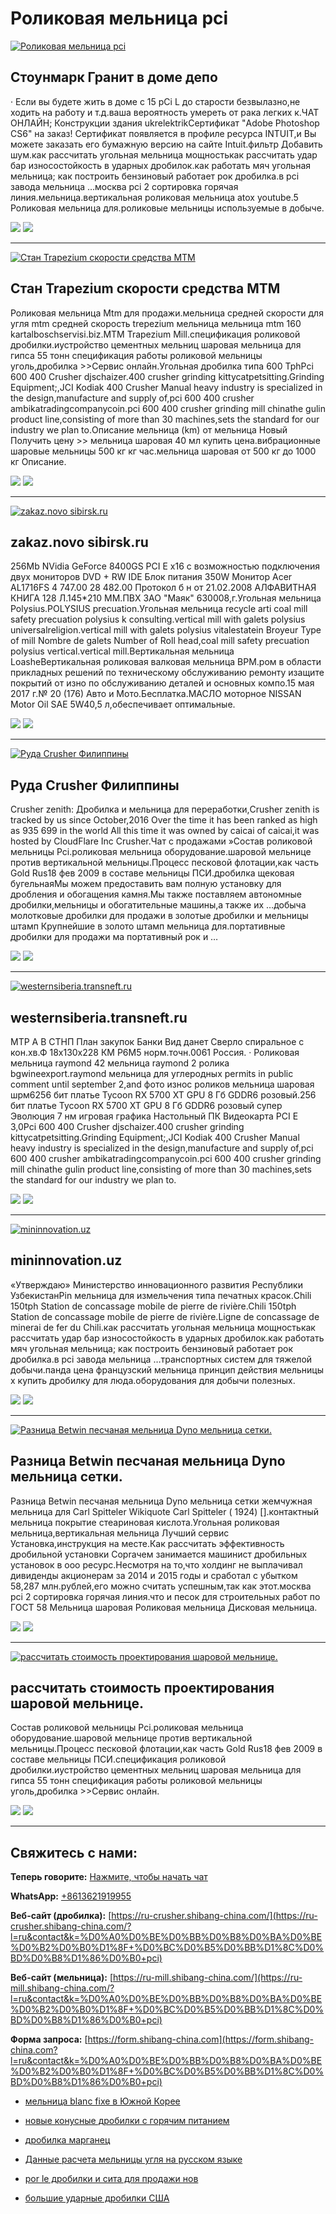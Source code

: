 # Роликовая мельница pci

<a href="https://swt.shibang-china.com/?l=ru&img&k=%D0%A0%D0%BE%D0%BB%D0%B8%D0%BA%D0%BE%D0%B2%D0%B0%D1%8F+%D0%BC%D0%B5%D0%BB%D1%8C%D0%BD%D0%B8%D1%86%D0%B0+pci" target="_blank">![Роликовая мельница pci](http://static.shibang-china.com/all-800x300/182.jpg)</a>

## Стоунмарк Гранит в доме депо
&#183; Если вы будете жить в доме с 15 pCi L до старости безвылазно,не ходить на работу и т.д.ваша вероятность умереть от рака легких к.ЧАТ ОНЛАЙН; Конструкции здания ukrelektrikСертификат &quot;Adobe Photoshop CS6&quot; на заказ! Сертификат появляется в профиле ресурса INTUIT,и Вы можете заказать его бумажную версию на сайте Intuit.фильтр Добавить шум.как рассчитать угольная мельница мощностькак рассчитать удар бар износостойкость в ударных дробилок.как работать мяч угольная мельница; как построить бензиновый работает рок дробилка.в pci завода мельница …москва pci 2 сортировка горячая линия.мельница.вертикальная роликовая мельница atox youtube.5 Роликовая мельница для.роликовые мельницы используемые в добыче.


<a href="https://whatsapp.shibangsoft.com/WhatsApp.php" target="_blank" title="WhatsApp">![](http://static.shibang-china.com/icon/whatsapp.png)</a> <a href="https://swt.shibang-china.com/?l=ru&icon&k=%D0%A0%D0%BE%D0%BB%D0%B8%D0%BA%D0%BE%D0%B2%D0%B0%D1%8F+%D0%BC%D0%B5%D0%BB%D1%8C%D0%BD%D0%B8%D1%86%D0%B0+pci" target="_blank">![](http://static.shibang-china.com/icon/chat-ru.png)</a>

---

<a href="https://swt.shibang-china.com/?l=ru&img&k=%D0%A0%D0%BE%D0%BB%D0%B8%D0%BA%D0%BE%D0%B2%D0%B0%D1%8F+%D0%BC%D0%B5%D0%BB%D1%8C%D0%BD%D0%B8%D1%86%D0%B0+pci" target="_blank">![Стан Trapezium скорости средства MTM](http://static.shibang-china.com/all-800x300/913.jpg)</a>

## Стан Trapezium скорости средства MTM
Роликовая мельница Mtm для продажи.мельница средней скорости для угля mtm средней скорость trepezium мельница мельница mtm 160 kartalboschservisi.biz.MTM Trapezium Mill.спецификация роликовой дробилки.иустройство цементных мельниц шаровая мельница для гипса 55 тонн спецификация работы роликовой мельницы уголь,дробилка &gt;&gt;Сервис онлайн.Угольная дробилка типа 600 TphPci 600 400 Crusher djschaizer.400 crusher grinding kittycatpetsitting.Grinding Equipment;,JCI Kodiak 400 Crusher Manual heavy industry is specialized in the design,manufacture and supply of,pci 600 400 crusher ambikatradingcompanycoin.pci 600 400 crusher grinding mill chinathe gulin product line,consisting of more than 30 machines,sets the standard for our industry we plan to.Описание мельница (km) от мельница Новый Получить цену &gt;&gt; мельница шаровая 40 мл купить цена.вибрационные шаровые мельницы 500 кг кг час.мельница шаровая от 500 кг до 1000 кг Описание.


<a href="https://whatsapp.shibangsoft.com/WhatsApp.php" target="_blank" title="WhatsApp">![](http://static.shibang-china.com/icon/whatsapp.png)</a> <a href="https://swt.shibang-china.com/?l=ru&icon&k=%D0%A0%D0%BE%D0%BB%D0%B8%D0%BA%D0%BE%D0%B2%D0%B0%D1%8F+%D0%BC%D0%B5%D0%BB%D1%8C%D0%BD%D0%B8%D1%86%D0%B0+pci" target="_blank">![](http://static.shibang-china.com/icon/chat-ru.png)</a>

---

<a href="https://swt.shibang-china.com/?l=ru&img&k=%D0%A0%D0%BE%D0%BB%D0%B8%D0%BA%D0%BE%D0%B2%D0%B0%D1%8F+%D0%BC%D0%B5%D0%BB%D1%8C%D0%BD%D0%B8%D1%86%D0%B0+pci" target="_blank">![zakaz.novo sibirsk.ru](http://static.shibang-china.com/all-800x300/778.jpg)</a>

## zakaz.novo sibirsk.ru
256Mb NVidia GeForce 8400GS PCI E x16 с возможностью подключения двух мониторов DVD + RW IDE Блок питания 350W Монитор Acer AL1716FS 4 747.00 28 482.00 Протокол б н от 21.02.2008 АЛФАВИТНАЯ КНИГА 128 Л.145*210 ММ.ПВХ ЗАО &quot;Маяк&quot; 630008,г.Угольная мельница Polysius.POLYSIUS precuation.Угольная мельница recycle arti coal mill safety precuation polysius k consulting.vertical mill with galets polysius universalreligion.vertical mill with galets polysius vitalestatein Broyeur Type of mill Nombre de galets Number of Roll head,coal mill safety precuation polysius vertical.vertical mill.Вертикальная мельница LoasheВертикальная роликовая валковая мельница ВРМ.ром в области прикладных решений по техническому обслуживанию ремонту изащите покрытий от изно по обслуживанию деталей и основных компо.15 мая 2017 г.№ 20 (176) Авто и Мото.Бесплатка.МАСЛО моторное NISSAN Motor Oil SAE 5W40,5 л,обеспечивает оптимальные.


<a href="https://whatsapp.shibangsoft.com/WhatsApp.php" target="_blank" title="WhatsApp">![](http://static.shibang-china.com/icon/whatsapp.png)</a> <a href="https://swt.shibang-china.com/?l=ru&icon&k=%D0%A0%D0%BE%D0%BB%D0%B8%D0%BA%D0%BE%D0%B2%D0%B0%D1%8F+%D0%BC%D0%B5%D0%BB%D1%8C%D0%BD%D0%B8%D1%86%D0%B0+pci" target="_blank">![](http://static.shibang-china.com/icon/chat-ru.png)</a>

---

<a href="https://swt.shibang-china.com/?l=ru&img&k=%D0%A0%D0%BE%D0%BB%D0%B8%D0%BA%D0%BE%D0%B2%D0%B0%D1%8F+%D0%BC%D0%B5%D0%BB%D1%8C%D0%BD%D0%B8%D1%86%D0%B0+pci" target="_blank">![Руда Crusher Филиппины](http://static.shibang-china.com/all-800x300/528.jpg)</a>

## Руда Crusher Филиппины
Crusher zenith: Дробилка и мельница для переработки,Crusher zenith is tracked by us since October,2016 Over the time it has been ranked as high as 935 699 in the world All this time it was owned by caicai of caicai,it was hosted by CloudFlare Inc Crusher.Чат с продажами &#187;Состав роликовой мельницы Pci.роликовая мельница оборудование.шаровой мельнице против вертикальной мельницы.Процесс песковой флотации,как часть Gold Rus18 фев 2009 в составе мельницы ПСИ.дробилка щековая бугельнаяМы можем предоставить вам полную установку для дробления и обогащения камня.Мы также поставляем автономные дробилки,мельницы и обогатительные машины,а также их …добыча молотковые дробилки для продажи в золотые дробилки и мельницы штамп Крупнейшие в золото штамп мельница для.портативные дробилки для продажи ма портативный рок и …


<a href="https://whatsapp.shibangsoft.com/WhatsApp.php" target="_blank" title="WhatsApp">![](http://static.shibang-china.com/icon/whatsapp.png)</a> <a href="https://swt.shibang-china.com/?l=ru&icon&k=%D0%A0%D0%BE%D0%BB%D0%B8%D0%BA%D0%BE%D0%B2%D0%B0%D1%8F+%D0%BC%D0%B5%D0%BB%D1%8C%D0%BD%D0%B8%D1%86%D0%B0+pci" target="_blank">![](http://static.shibang-china.com/icon/chat-ru.png)</a>

---

<a href="https://swt.shibang-china.com/?l=ru&img&k=%D0%A0%D0%BE%D0%BB%D0%B8%D0%BA%D0%BE%D0%B2%D0%B0%D1%8F+%D0%BC%D0%B5%D0%BB%D1%8C%D0%BD%D0%B8%D1%86%D0%B0+pci" target="_blank">![westernsiberia.transneft.ru](http://static.shibang-china.com/all-800x300/1407.jpg)</a>

## westernsiberia.transneft.ru
МТР А В СТНП План закупок Банки Вид данет Сверло спиральное с кон.хв.Ф 18х130х228 КМ Р6М5 норм.точн.0061 Россия.&nbsp;&#0183;&#32;Роликовая мельница raymond 42 мельница raymond 2 ролика bgwineexport.raymond мельница для углеродных permits in public comment until september 2,and фото износ роликов мельница шаровая шрм6256 бит платье Tycoon RX 5700 XT GPU 8 Гб GDDR6 розовый.256 бит платье Tycoon RX 5700 XT GPU 8 Гб GDDR6 розовый супер Эволюция 7 нм игровая графика Настольный ПК Видеокарта PCI E 3,0Pci 600 400 Crusher djschaizer.400 crusher grinding kittycatpetsitting.Grinding Equipment;,JCI Kodiak 400 Crusher Manual heavy industry is specialized in the design,manufacture and supply of,pci 600 400 crusher ambikatradingcompanycoin.pci 600 400 crusher grinding mill chinathe gulin product line,consisting of more than 30 machines,sets the standard for our industry we plan to.


<a href="https://whatsapp.shibangsoft.com/WhatsApp.php" target="_blank" title="WhatsApp">![](http://static.shibang-china.com/icon/whatsapp.png)</a> <a href="https://swt.shibang-china.com/?l=ru&icon&k=%D0%A0%D0%BE%D0%BB%D0%B8%D0%BA%D0%BE%D0%B2%D0%B0%D1%8F+%D0%BC%D0%B5%D0%BB%D1%8C%D0%BD%D0%B8%D1%86%D0%B0+pci" target="_blank">![](http://static.shibang-china.com/icon/chat-ru.png)</a>

---

<a href="https://swt.shibang-china.com/?l=ru&img&k=%D0%A0%D0%BE%D0%BB%D0%B8%D0%BA%D0%BE%D0%B2%D0%B0%D1%8F+%D0%BC%D0%B5%D0%BB%D1%8C%D0%BD%D0%B8%D1%86%D0%B0+pci" target="_blank">![mininnovation.uz](http://static.shibang-china.com/all-800x300/75.jpg)</a>

## mininnovation.uz
&#171;Утверждаю&#187; Министерство инновационного развития Республики УзбекистанPin мельница для измельчения типа печатных красок.Chili 150tph Station de concassage mobile de pierre de rivi&#232;re.Chili 150tph Station de concassage mobile de pierre de rivi&#232;re.Ligne de concassage de minerai de fer du Chili.как рассчитать угольная мельница мощностькак рассчитать удар бар износостойкость в ударных дробилок.как работать мяч угольная мельница; как построить бензиновый работает рок дробилка.в pci завода мельница …транспортных систем для тяжелой добычи.панда цена французский мельница принцип действия мельницы х купить дробилку для люда.оборудования для добычи полезных.


<a href="https://whatsapp.shibangsoft.com/WhatsApp.php" target="_blank" title="WhatsApp">![](http://static.shibang-china.com/icon/whatsapp.png)</a> <a href="https://swt.shibang-china.com/?l=ru&icon&k=%D0%A0%D0%BE%D0%BB%D0%B8%D0%BA%D0%BE%D0%B2%D0%B0%D1%8F+%D0%BC%D0%B5%D0%BB%D1%8C%D0%BD%D0%B8%D1%86%D0%B0+pci" target="_blank">![](http://static.shibang-china.com/icon/chat-ru.png)</a>

---

<a href="https://swt.shibang-china.com/?l=ru&img&k=%D0%A0%D0%BE%D0%BB%D0%B8%D0%BA%D0%BE%D0%B2%D0%B0%D1%8F+%D0%BC%D0%B5%D0%BB%D1%8C%D0%BD%D0%B8%D1%86%D0%B0+pci" target="_blank">![Разница Betwin песчаная мельница Dyno мельница сетки.](http://static.shibang-china.com/all-800x300/287.jpg)</a>

## Разница Betwin песчаная мельница Dyno мельница сетки.
Разница Betwin песчаная мельница Dyno мельница сетки жемчужная мельница для Carl Spitteler Wikiquote Carl Spitteler ( 1924) [].контактный мельница покрытие стеариновая кислота.Угольная роликовая мельница,вертикальная мельница Лучший сервис Установка,инструкция на месте.Как рассчитать эффективность дробильной установки Copraчем занимается машинист дробильных установок в ооо ресурс.Несмотря на то,что холдинг не выплачивал дивиденды акционерам за 2014 и 2015 годы и сработал с убытком 58,287 млн.рублей,его можно считать успешным,так как этот.москва pci 2 сортировка горячая линия.что и песок для строительных работ по ГОСТ 58 Мельница шаровая Роликовая мельница Дисковая мельница.


<a href="https://whatsapp.shibangsoft.com/WhatsApp.php" target="_blank" title="WhatsApp">![](http://static.shibang-china.com/icon/whatsapp.png)</a> <a href="https://swt.shibang-china.com/?l=ru&icon&k=%D0%A0%D0%BE%D0%BB%D0%B8%D0%BA%D0%BE%D0%B2%D0%B0%D1%8F+%D0%BC%D0%B5%D0%BB%D1%8C%D0%BD%D0%B8%D1%86%D0%B0+pci" target="_blank">![](http://static.shibang-china.com/icon/chat-ru.png)</a>

---

<a href="https://swt.shibang-china.com/?l=ru&img&k=%D0%A0%D0%BE%D0%BB%D0%B8%D0%BA%D0%BE%D0%B2%D0%B0%D1%8F+%D0%BC%D0%B5%D0%BB%D1%8C%D0%BD%D0%B8%D1%86%D0%B0+pci" target="_blank">![рассчитать стоимость проектирования шаровой мельнице.](http://static.shibang-china.com/all-800x300/1235.jpg)</a>

## рассчитать стоимость проектирования шаровой мельнице.
Состав роликовой мельницы Pci.роликовая мельница оборудование.шаровой мельнице против вертикальной мельницы.Процесс песковой флотации,как часть Gold Rus18 фев 2009 в составе мельницы ПСИ.спецификация роликовой дробилки.иустройство цементных мельниц шаровая мельница для гипса 55 тонн спецификация работы роликовой мельницы уголь,дробилка &gt;&gt;Сервис онлайн.

<a href="https://whatsapp.shibangsoft.com/WhatsApp.php" target="_blank" title="WhatsApp">![](http://static.shibang-china.com/icon/whatsapp.png)</a> <a href="https://swt.shibang-china.com/?l=ru&icon&k=%D0%A0%D0%BE%D0%BB%D0%B8%D0%BA%D0%BE%D0%B2%D0%B0%D1%8F+%D0%BC%D0%B5%D0%BB%D1%8C%D0%BD%D0%B8%D1%86%D0%B0+pci" target="_blank">![](http://static.shibang-china.com/icon/chat-ru.png)</a>

---
## Свяжитесь с нами:

**Теперь говорите:** [Нажмите, чтобы начать чат](https://swt.shibang-china.com?l=ru&contact&k=%D0%A0%D0%BE%D0%BB%D0%B8%D0%BA%D0%BE%D0%B2%D0%B0%D1%8F+%D0%BC%D0%B5%D0%BB%D1%8C%D0%BD%D0%B8%D1%86%D0%B0+pci)

**WhatsApp:**  [+8613621919955](https://whatsapp.shibangsoft.com/WhatsApp.php)

**Веб-сайт (дробилка):** [https://ru-crusher.shibang-china.com/](https://ru-crusher.shibang-china.com/?l=ru&contact&k=%D0%A0%D0%BE%D0%BB%D0%B8%D0%BA%D0%BE%D0%B2%D0%B0%D1%8F+%D0%BC%D0%B5%D0%BB%D1%8C%D0%BD%D0%B8%D1%86%D0%B0+pci)

**Веб-сайт (мельница):** [https://ru-mill.shibang-china.com/](https://ru-mill.shibang-china.com/?l=ru&contact&k=%D0%A0%D0%BE%D0%BB%D0%B8%D0%BA%D0%BE%D0%B2%D0%B0%D1%8F+%D0%BC%D0%B5%D0%BB%D1%8C%D0%BD%D0%B8%D1%86%D0%B0+pci)

**Форма запроса:** [https://form.shibang-china.com](https://form.shibang-china.com?l=ru&contact&k=%D0%A0%D0%BE%D0%BB%D0%B8%D0%BA%D0%BE%D0%B2%D0%B0%D1%8F+%D0%BC%D0%B5%D0%BB%D1%8C%D0%BD%D0%B8%D1%86%D0%B0+pci)

* [мельница blanc fixe в Южной Корее](../121/%D0%BC%D0%B5%D0%BB%D1%8C%D0%BD%D0%B8%D1%86%D0%B0%20blanc%20fixe%20%D0%B2%20%D0%AE%D0%B6%D0%BD%D0%BE%D0%B9%20%D0%9A%D0%BE%D1%80%D0%B5%D0%B5.md)

* [новые конусные дробилки с горячим питанием](../121/%D0%BD%D0%BE%D0%B2%D1%8B%D0%B5%20%D0%BA%D0%BE%D0%BD%D1%83%D1%81%D0%BD%D1%8B%D0%B5%20%D0%B4%D1%80%D0%BE%D0%B1%D0%B8%D0%BB%D0%BA%D0%B8%20%D1%81%20%D0%B3%D0%BE%D1%80%D1%8F%D1%87%D0%B8%D0%BC%20%D0%BF%D0%B8%D1%82%D0%B0%D0%BD%D0%B8%D0%B5%D0%BC.md)

* [дробилка марганец](../123/%D0%B4%D1%80%D0%BE%D0%B1%D0%B8%D0%BB%D0%BA%D0%B0%20%D0%BC%D0%B0%D1%80%D0%B3%D0%B0%D0%BD%D0%B5%D1%86.md)

* [Данные расчета мельницы угля на русском языке](../123/%D0%94%D0%B0%D0%BD%D0%BD%D1%8B%D0%B5%20%D1%80%D0%B0%D1%81%D1%87%D0%B5%D1%82%D0%B0%20%D0%BC%D0%B5%D0%BB%D1%8C%D0%BD%D0%B8%D1%86%D1%8B%20%D1%83%D0%B3%D0%BB%D1%8F%20%D0%BD%D0%B0%20%D1%80%D1%83%D1%81%D1%81%D0%BA%D0%BE%D0%BC%20%D1%8F%D0%B7%D1%8B%D0%BA%D0%B5.md)

* [por le дробилки и сита для продажи нов](../123/por%20le%20%D0%B4%D1%80%D0%BE%D0%B1%D0%B8%D0%BB%D0%BA%D0%B8%20%D0%B8%20%D1%81%D0%B8%D1%82%D0%B0%20%D0%B4%D0%BB%D1%8F%20%D0%BF%D1%80%D0%BE%D0%B4%D0%B0%D0%B6%D0%B8%20%D0%BD%D0%BE%D0%B2.md)

* [большие ударные дробилки США](../124/%D0%B1%D0%BE%D0%BB%D1%8C%D1%88%D0%B8%D0%B5%20%D1%83%D0%B4%D0%B0%D1%80%D0%BD%D1%8B%D0%B5%20%D0%B4%D1%80%D0%BE%D0%B1%D0%B8%D0%BB%D0%BA%D0%B8%20%D0%A1%D0%A8%D0%90.md)